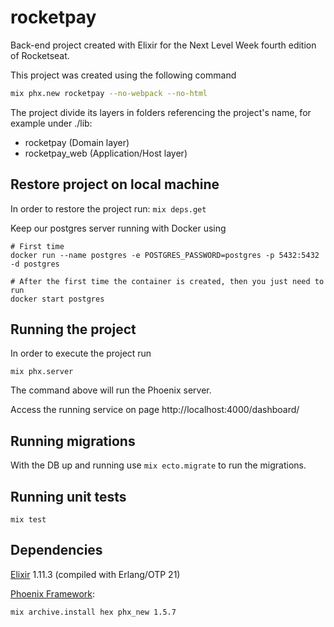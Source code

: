 # rocketpay
Back-end project created with Elixir for the Next Level Week fourth edition of Rocketseat.

This project was created using the following command
```bash
mix phx.new rocketpay --no-webpack --no-html
```
The project divide its layers in folders referencing the project's name, for example under ./lib:
- rocketpay (Domain layer)
- rocketpay_web (Application/Host layer)

## Restore project on local machine
In order to restore the project run: `mix deps.get`

Keep our postgres server running with Docker using
```
# First time
docker run --name postgres -e POSTGRES_PASSWORD=postgres -p 5432:5432 -d postgres

# After the first time the container is created, then you just need to run
docker start postgres
```

## Running the project
In order to execute the project run
```
mix phx.server
```
The command above will run the Phoenix server.

Access the running service on page http://localhost:4000/dashboard/

## Running migrations
With the DB up and running use `mix ecto.migrate` to run the migrations.

## Running unit tests
```
mix test
```

## Dependencies
[Elixir](https://elixir-lang.org/install.html) 1.11.3 (compiled with Erlang/OTP 21)

[Phoenix Framework](https://www.phoenixframework.org/):
```bash
mix archive.install hex phx_new 1.5.7
```
